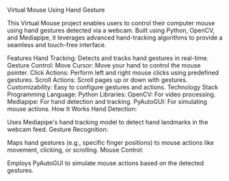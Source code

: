 Virtual Mouse Using Hand Gesture

This Virtual Mouse project enables users to control their computer mouse using hand gestures detected via a webcam. Built using Python, OpenCV, and Mediapipe, it leverages advanced hand-tracking algorithms to provide a seamless and touch-free interface.

Features
Hand Tracking: Detects and tracks hand gestures in real-time.
Gesture Control:
Move Cursor: Move your hand to control the mouse pointer.
Click Actions: Perform left and right mouse clicks using predefined gestures.
Scroll Actions: Scroll pages up or down with gestures.
Customizability: Easy to configure gestures and actions.
Technology Stack
Programming Language: Python
Libraries:
OpenCV: For video processing.
Mediapipe: For hand detection and tracking.
PyAutoGUI: For simulating mouse actions.
How It Works
Hand Detection:

Uses Mediapipe's hand tracking model to detect hand landmarks in the webcam feed.
Gesture Recognition:

Maps hand gestures (e.g., specific finger positions) to mouse actions like movement, clicking, or scrolling.
Mouse Control:

Employs PyAutoGUI to simulate mouse actions based on the detected gestures.
